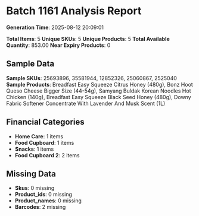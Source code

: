 # Batch 1161 Analysis Report

**Generation Time**: 2025-08-12 20:09:01

**Total Items**: 5
**Unique SKUs**: 5
**Unique Products**: 5
**Total Available Quantity**: 853.00
**Near Expiry Products**: 0

## Sample Data
**Sample SKUs**: 25693896, 35581944, 12852326, 25060867, 2525040
**Sample Products**: Breadfast Easy Squeeze Citrus Honey (480g), Bonz Hoot Queso Cheese Bigger Size (44-54g), Samyang Buldak Korean Noodles Hot Chicken (140g), Breadfast Easy Squeeze Black Seed Honey (480g), Downy Fabric Softener Concentrate With Lavender And Musk Scent (1L)

## Financial Categories
- **Home Care**: 1 items
- **Food Cupboard**: 1 items
- **Snacks**: 1 items
- **Food Cupboard 2**: 2 items

## Missing Data
- **Skus**: 0 missing
- **Product_ids**: 0 missing
- **Product_names**: 0 missing
- **Barcodes**: 2 missing
